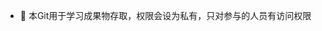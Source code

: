 - 👀 本Git用于学习成果物存取，权限会设为私有，只对参与的人员有访问权限


<!---
machao-hyron/machao-hyron is a ✨ special ✨ repository because its `README.md` (this file) appears on your GitHub profile.
You can click the Preview link to take a look at your changes.
--->
